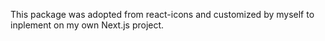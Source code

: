 This package was adopted from react-icons and customized by myself to inplement on my own Next.js project.